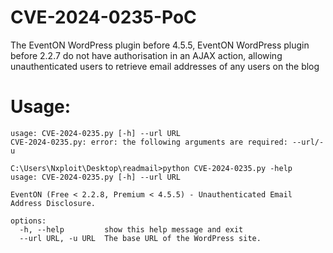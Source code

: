 # CVE-2024-0235-PoC
The EventON WordPress plugin before 4.5.5, EventON WordPress plugin before 2.2.7 do not have authorisation in an AJAX action, allowing unauthenticated users to retrieve email addresses of any users on the blog


# Usage:

```
usage: CVE-2024-0235.py [-h] --url URL
CVE-2024-0235.py: error: the following arguments are required: --url/-u

C:\Users\Nxploit\Desktop\readmail>python CVE-2024-0235.py -help
usage: CVE-2024-0235.py [-h] --url URL

EventON (Free < 2.2.8, Premium < 4.5.5) - Unauthenticated Email Address Disclosure.

options:
  -h, --help         show this help message and exit
  --url URL, -u URL  The base URL of the WordPress site.
```
